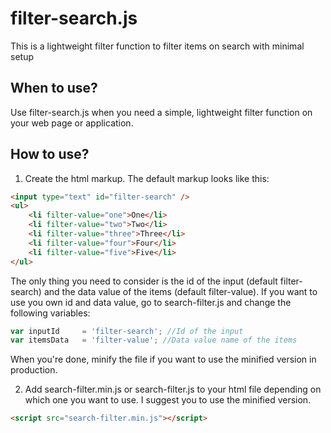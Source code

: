 # filter-search.js
This is a lightweight filter function to filter items on search with minimal setup

## When to use?
Use filter-search.js when you need a simple, lightweight filter function on your web page or application.

## How to use?
1. Create the html markup. The default markup looks like this:

```html
<input type="text" id="filter-search" />
<ul>
	<li filter-value="one">One</li>
	<li filter-value="two">Two</li>
	<li filter-value="three">Three</li>
	<li filter-value="four">Four</li>
	<li filter-value="five">Five</li>
</ul>
```

The only thing you need to consider is the id of the input (default filter-search) and the data value of the items (default filter-value).
If you want to use you own id and data value, go to search-filter.js and change the following variables:

```javascript
var inputId 	= 'filter-search'; //Id of the input
var itemsData 	= 'filter-value'; //Data value name of the items
```

When you're done, minify the file if you want to use the minified version in production.

2. Add search-filter.min.js or search-filter.js to your html file depending on which one you want to use. I suggest you to use the minified version.

```html
<script src="search-filter.min.js"></script>
```